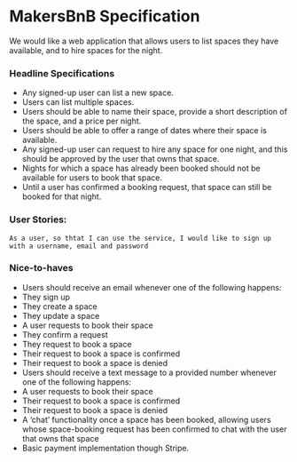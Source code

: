 # MakersBnB Specification

We would like a web application that allows users to list spaces they have available, and to hire spaces for the night.

### Headline Specifications

- Any signed-up user can list a new space.
- Users can list multiple spaces.
- Users should be able to name their space, provide a short description of the space, and a price per night.
- Users should be able to offer a range of dates where their space is available.
- Any signed-up user can request to hire any space for one night, and this should be approved by the user that owns that space.
- Nights for which a space has already been booked should not be available for users to book that space.
- Until a user has confirmed a booking request, that space can still be booked for that night.

### User Stories:

```
As a user, so thtat I can use the service, I would like to sign up with a username, email and password
```

### Nice-to-haves

- Users should receive an email whenever one of the following happens:
 - They sign up
 - They create a space
 - They update a space
 - A user requests to book their space
 - They confirm a request
 - They request to book a space
 - Their request to book a space is confirmed
 - Their request to book a space is denied
- Users should receive a text message to a provided number whenever one of the following happens:
 - A user requests to book their space
 - Their request to book a space is confirmed
 - Their request to book a space is denied
- A ‘chat’ functionality once a space has been booked, allowing users whose space-booking request has been confirmed to chat with the user that owns that space
- Basic payment implementation though Stripe.